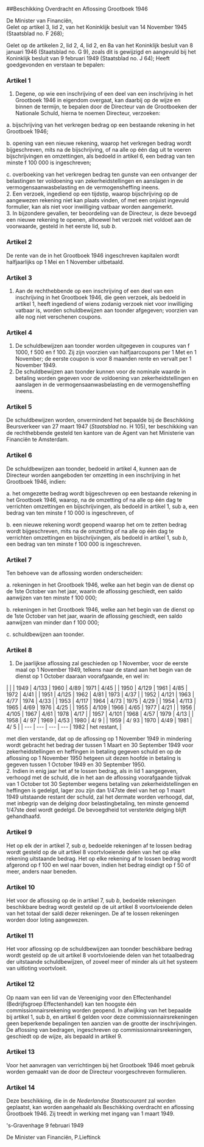 <meta http-equiv='Content-Type' content='text/html; charset=utf-8' />

##Beschikking Overdracht en Aflossing Grootboek 1946

De Minister van Financiën,  
Gelet op artikel 3, lid 2, van het Koninklijk besluit van 14 November 1945 (Staatsblad no. F 268);

Gelet op de artikelen 2, lid 2, 4, lid 2, en 8a van het Koninklijk besluit van 8 januari 1946 (Staatsblad no. G 9), zoals dit is gewijzigd en aangevuld bij het Koninklijk besluit van 9 februari 1949 (Staatsblad no. J 64);
Heeft goedgevonden en verstaan te bepalen:    

### Artikel  1  

1.  Degene, op wie een inschrijving of een deel van een inschrijving in het Grootboek 1946 in eigendom overgaat, kan daarbij op de wijze en binnen de termijn, te bepalen door de Directeur van de Grootboeken der Nationale Schuld, hierna te noemen Directeur, verzoeken: 

a. bijschrijving van het verkregen bedrag op een bestaande rekening in het Grootboek 1946;  

b. opening van een nieuwe rekening, waarop het verkregen bedrag wordt bijgeschreven, mits na de bijschrijving, of na alle op één dag uit te voeren bijschrijvingen en omzettingen, als bedoeld in artikel 6, een bedrag van ten minste f 100 000 is ingeschreven;  

c. overboeking van het verkregen bedrag ten gunste van een ontvanger der belastingen ter voldoening van zekerheidstellingen en aanslagen in de vermogensaanwasbelasting en de vermogensheffing ineens.     
2.  Een verzoek, ingediend op een tijdstip, waarop bijschrijving op de aangewezen rekening niet kan plaats vinden, of met een onjuist ingevuld formulier, kan als niet voor inwilliging vatbaar worden aangemerkt.   
3.  In bijzondere gevallen, ter beoordeling van de Directeur, is deze bevoegd een nieuwe rekening te openen, alhoewel het verzoek niet voldoet aan de voorwaarde, gesteld in het eerste lid, sub *b*.   

### Artikel  2  

De rente van de in het Grootboek 1946 ingeschreven kapitalen wordt halfjaarlijks op 1 Mei en 1 November uitbetaald.  

### Artikel  3  

1.  Aan de rechthebbende op een inschrijving of een deel van een inschrijving in het Grootboek 1946, die geen verzoek, als bedoeld in artikel 1, heeft ingediend of wiens zodanig verzoek niet voor inwilliging vatbaar is, worden schuldbewijzen aan toonder afgegeven; voorzien van alle nog niet verschenen coupons.   

### Artikel  4  

1.  De schuldbewijzen aan toonder worden uitgegeven in coupures van f 1000, f 500 en f 100. Zij zijn voorzien van halfjaarcoupons per 1 Met en 1 November; de eerste coupon is voor 8 maanden rente en vervalt per 1 November 1949.   
2.  De schuldbewijzen aan toonder kunnen voor de nominale waarde in betaling worden gegeven voor de voldoening van zekerheidstellingen en aanslagen in de vermogensaanwasbelasting en de vermogensheffing ineens.   

### Artikel  5  

De schuldbewijzen worden, onverminderd het bepaalde bij de Beschikking Beursverkeer van 27 maart 1947 (*Staatsblad* no. H 105), ter beschikking van de rechthebbende gesteld ten kantore van de Agent van het Ministerie van Financiën te Amsterdam.  

### Artikel  6  

De schuldbewijzen aan toonder, bedoeld in artikel 4, kunnen aan de Directeur worden aangeboden ter omzetting in een inschrijving in het Grootboek 1946, indien: 

a. het omgezette bedrag wordt bijgeschreven op een bestaande rekening in het Grootboek 1946, waarop, na de omzetting of na alle op één dag te verrichten omzettingen en bijschrijvingen, als bedoeld in artikel 1, sub a, een bedrag van ten minste f 10 000 is ingeschreven, of  

b. een nieuwe rekening wordt geopend waarop het om te zetten bedrag wordt bijgeschreven, mits na de omzetting of na alle op één dag te verrichten omzettingen en bijschrijvingen, als bedoeld in artikel 1, sub *b*, een bedrag van ten minste f 100 000 is ingeschreven.    

### Artikel  7  

Ten behoeve van de aflossing worden onderscheiden: 

a. rekeningen in het Grootboek 1946, welke aan het begin van de dienst op de 1ste October van het jaar, waarin de aflossing geschiedt, een saldo aanwijzen van ten minste f 100 000;  

b. rekeningen in het Grootboek 1946, welke aan het begin van de dienst op de 1ste October van het jaar, waarin de aflossing geschiedt, een saldo aanwijzen van minder dan f 100 000;  

c. schuldbewijzen aan toonder.    

### Artikel  8  

1.  De jaarlijkse aflossing zal geschieden op 1 November, voor de eerste maal op 1 November 1949, telkens naar de stand aan het begin van de dienst op 1 October daaraan voorafgaande, en wel in:   

|
|
| 1949  | 4/133  | 1960  | 4/89  | 1971  | 4/45  |
| 1950  | 4/129  | 1961  | 4/85  | 1972  | 4/41  |
| 1951  | 4/125  | 1962  | 4/81  | 1973  | 4/37  |
| 1952  | 4/121  | 1963  | 4/77  | 1974  | 4/33  |
| 1953  | 4/117  | 1964  | 4/73  | 1975  | 4/29  |
| 1954  | 4/113  | 1965  | 4/69  | 1976  | 4/25  |
| 1955  | 4/109  | 1966  | 4/65  | 1977  | 4/21  |
| 1956  | 4/105  | 1967  | 4/61  | 1978  | 4/17  |
| 1957  | 4/101  | 1968  | 4/57  | 1979  | 4/13  |
| 1958  | 4/ 97  | 1969  | 4/53  | 1980  | 4/ 9  |
| 1959  | 4/ 93  | 1970  | 4/49  | 1981  | 4/ 5  |
| --- | --- | --- | --- | 1982  | het restant,  |

met dien verstande, dat op de aflossing op 1 November 1949 in mindering wordt gebracht het bedrag der tussen 1 Maart en 30 September 1949 voor zekerheidstellingen en heffingen in betaling gegeven schuld en op de aflossing op 1 November 1950 hetgeen uit dezen hoofde in betaling is gegeven tussen 1 October 1949 en 30 September 1950.  
2.  Indien in enig jaar het af te lossen bedrag, als in lid 1 aangegeven, verhoogd met de schuld, die in het aan de aflossing voorafgaande tijdvak van 1 October tot 30 September wegens betaling van zekerheidstellingen en heffingen is gedelgd, lager zou zijn dan 1/47ste deel van het op 1 maart 1949 uitstaande restant der schuld, zal het dermate worden verhoogd, dat, met inbegrip van de delging door belastingbetaling, ten minste genoemd 1/47ste deel wordt gedelgd. De bevoegdheid tot versterkte delging blijft gehandhaafd.   

### Artikel  9  

Het op elk der in artikel 7, sub *a*, bedoelde rekeningen af te lossen bedrag wordt gesteld op de uit artikel 8 voortvloeiende delen van het op elke rekening uitstaande bedrag. Het op elke rekening af te lossen bedrag wordt afgerond op f 100 en wel naar boven, indien het bedrag eindigt op f 50 of meer, anders naar beneden.  

### Artikel  10  

Het voor de aflossing op de in artikel 7, sub *b*, bedoelde rekeningen beschikbare bedrag wordt gesteld op de uit artikel 8 voortvloeiende delen van het totaal der saldi dezer rekeningen. De af te lossen rekeningen worden door loting aangewezen.  

### Artikel  11  

Het voor aflossing op de schuldbewijzen aan toonder beschikbare bedrag wordt gesteld op de uit artikel 8 voortvloeiende delen van het totaalbedrag der uitstaande schuldbewijzen, of zoveel meer of minder als uit het systeem van uitloting voortvloeit.  

### Artikel  12  

Op naam van een lid van de Vereeniging voor den Effectenhandel (Bedrijfsgroep Effectenhandel) kan ten hoogste één commissionnairsrekening worden geopend. In afwijking van het bepaalde bij artikel 1, sub *b*, en artikel 6 gelden voor deze commissionnairsrekeningen geen beperkende bepalingen ten aanzien van de grootte der inschrijvingen. De aflossing van bedragen, ingeschreven op commissionnairsrekeningen, geschiedt op de wijze, als bepaald in artikel 9.  

### Artikel  13  

Voor het aanvragen van verrichtingen bij het Grootboek 1946 moet gebruik worden gemaakt van de door de Directeur voorgeschreven formulieren.  

### Artikel  14  

Deze beschikking, die in de *Nederlandse Staatscourant* zal worden geplaatst, kan worden aangehaald als Beschikking overdracht en aflossing Grootboek 1946. Zij treedt in werking met ingang van 1 maart 1949.  

's-Gravenhage 
9 februari 1949    

De 
Minister van Financiën, 
P.Lieftinck    
